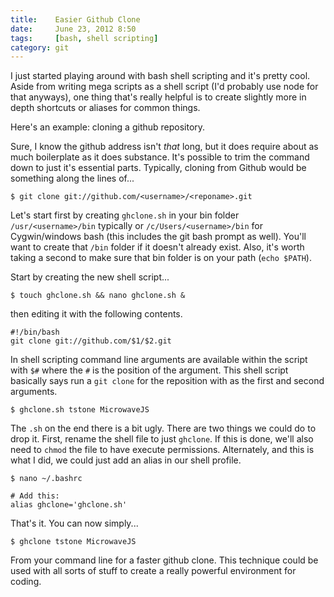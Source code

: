 ```yaml
---
title:    Easier Github Clone
date:     June 23, 2012 8:50
tags:     [bash, shell scripting]
category: git
---
```


I just started playing around with bash shell scripting and it's pretty cool.  Aside from writing mega scripts as a shell script (I'd probably use node for that anyways), one thing that's really helpful is to create slightly more in depth shortcuts or aliases for common things.

Here's an example: cloning a github repository.

Sure, I know the github address isn't _that_ long, but it does require about as much boilerplate as it does substance.  It's possible to trim the command down to just it's essential parts.  Typically, cloning from Github would be something along the lines of...

    $ git clone git://github.com/<username>/<reponame>.git

Let's start first by creating `ghclone.sh` in your bin folder `/usr/<username>/bin` typically or `/c/Users/<username>/bin` for Cygwin/windows bash (this includes the git bash prompt as well).  You'll want to create that `/bin` folder if it doesn't already exist.  Also, it's worth taking a second to make sure that bin folder is on your path (`echo $PATH`).

Start by creating the new shell script...

    $ touch ghclone.sh && nano ghclone.sh &

then editing it with the following contents.

    #!/bin/bash
    git clone git://github.com/$1/$2.git

In shell scripting command line arguments are available within the script with `$#` where the `#` is the position of the argument.  This shell script basically says run a `git clone` for the reposition with <username> <repo> as the first and second arguments.

    $ ghclone.sh tstone MicrowaveJS

The `.sh` on the end there is a bit ugly.  There are two things we could do to drop it.  First, rename the shell file to just `ghclone`.  If this is done, we'll also need to `chmod` the file to have execute permissions.  Alternately, and this is what I did, we could just add an alias in our shell profile.

    $ nano ~/.bashrc

    # Add this:
    alias ghclone='ghclone.sh'

That's it.  You can now simply...

    $ ghclone tstone MicrowaveJS

From your command line for a faster github clone.  This technique could be used with all sorts of stuff to create a really powerful environment for coding.
